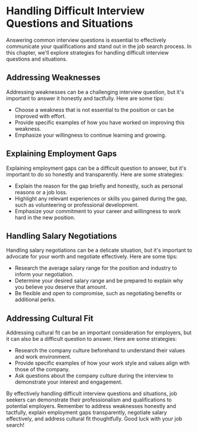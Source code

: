 Handling Difficult Interview Questions and Situations
======================================================================================================

Answering common interview questions is essential to effectively communicate your qualifications and stand out in the job search process. In this chapter, we'll explore strategies for handling difficult interview questions and situations.

Addressing Weaknesses
---------------------

Addressing weaknesses can be a challenging interview question, but it's important to answer it honestly and tactfully. Here are some tips:

* Choose a weakness that is not essential to the position or can be improved with effort.
* Provide specific examples of how you have worked on improving this weakness.
* Emphasize your willingness to continue learning and growing.

Explaining Employment Gaps
--------------------------

Explaining employment gaps can be a difficult question to answer, but it's important to do so honestly and transparently. Here are some strategies:

* Explain the reason for the gap briefly and honestly, such as personal reasons or a job loss.
* Highlight any relevant experiences or skills you gained during the gap, such as volunteering or professional development.
* Emphasize your commitment to your career and willingness to work hard in the new position.

Handling Salary Negotiations
----------------------------

Handling salary negotiations can be a delicate situation, but it's important to advocate for your worth and negotiate effectively. Here are some tips:

* Research the average salary range for the position and industry to inform your negotiation.
* Determine your desired salary range and be prepared to explain why you believe you deserve that amount.
* Be flexible and open to compromise, such as negotiating benefits or additional perks.

Addressing Cultural Fit
-----------------------

Addressing cultural fit can be an important consideration for employers, but it can also be a difficult question to answer. Here are some strategies:

* Research the company culture beforehand to understand their values and work environment.
* Provide specific examples of how your work style and values align with those of the company.
* Ask questions about the company culture during the interview to demonstrate your interest and engagement.

By effectively handling difficult interview questions and situations, job seekers can demonstrate their professionalism and qualifications to potential employers. Remember to address weaknesses honestly and tactfully, explain employment gaps transparently, negotiate salary effectively, and address cultural fit thoughtfully. Good luck with your job search!
